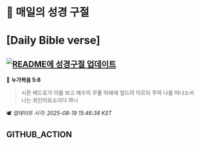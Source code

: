 # 🙏 매일의 성경 구절
# [Daily Bible verse]
## [![README에 성경구절 업데이트](https://github.com/DONGSUKA/first_test/actions/workflows/update-readme-bible.yml/badge.svg)](https://github.com/DONGSUKA/first_test/actions/workflows/update-readme-bible.yml)
<!-- START_BIBLE_VERSE -->
📖 **누가복음 5:8**
> 시몬 베드로가 이를 보고 예수의 무릎 아래에 엎드려 이르되 주여 나를 떠나소서 나는 죄인이로소이다 하니

🕊️ _업데이트 시각: 2025-08-19 15:46:38 KST_
  <!-- END_BIBLE_VERSE -->
## GITHUB_ACTION
